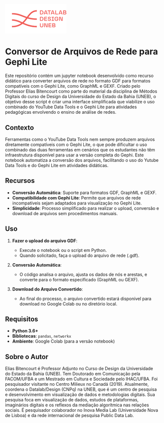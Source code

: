 <img src="logo_lab_orange.png" alt="lab_logo" width="200"/>


# Conversor de Arquivos de Rede para Gephi Lite
Este repositório contém um jupyter notebook desenvolvido como recurso didático para converter arquivos de rede no formato GDF para formatos compatíveis com o Gephi Lite, como GraphML e GEXF. Criado pelo Professor Elias Bitencourt como parte do material da disciplina de Métodos Digitais do curso de Design da Universidade do Estado da Bahia (UNEB), o objetivo desse script é criar uma interface simplificada que viabilize o uso combinado do YouTube Data Tools e o Gephi Lite para atividades pedagógicas envolvendo o ensino de análise de redes.

## Contexto

Ferramentas como o YouTube Data Tools nem sempre produzem arquivos diretamente compatíveis com o Gephi Lite, o que pode dificultar o uso combinado das duas ferramentas em cenários que os estudantes não têm infraestrutura disponível para usar a versão completa do Gephi. Este notebook automatiza a conversão dos arquivos, facilitando o uso do Yutube Data Tools e do Gephi Lite em atividades didáticas.

## Recursos

- **Conversão Automática**: Suporte para formatos GDF, GraphML e GEXF.
- **Compatibilidade com Gephi Lite**: Permite que arquivos de rede incompatíveis sejam adaptados para visualização no Gephi Lite.
- **Simplicidade**: Processo simplificado para realizar o upload, conversão e download de arquivos sem procedimentos manuais.

## Uso

1. **Fazer o upload do arquivo GDF**:
   - Execute o notebook ou o script em Python.
   - Quando solicitado, faça o upload do arquivo de rede (.gdf).

2. **Conversão Automática**:
   - O código analisa o arquivo, ajusta os dados de nós e arestas, e converte para o formato especificado (GraphML ou GEXF).

3. **Download do Arquivo Convertido**:
   - Ao final do processo, o arquivo convertido estará disponível para download no Google Colab ou no diretório local.

## Requisitos

- **Python 3.6+**
- **Bibliotecas**: `pandas`, `networkx`
- **Ambiente**: Google Colab (para a versão notebook) 

## Sobre o Autor

Elias Bitencourt é Professor Adjunto no Curso de Design da Universidade do Estado da Bahia (UNEB). Tem Doutorado em Comunicação pela FACOM/UFBA e um Mestrado em Cultura e Sociedade pelo IHAC/UFBA. Foi pesquisador visitante no Centro Milieux no Canadá (2019). Atualmente, coordena o Datalab/Design (CNPq) na UNEB, que é um centro de pesquisa e desenvolvimento em visualização de dados e metodologias digitais. Sua pesquisa foca em visualização de dados, estudos de plataformas, imaginários digitais e os reflexos da mediação algorítmica nas relações sociais. É pesquisador colaborador no Inova Media Lab (Universidade Nova de Lisboa) e da rede internacional de pesquisa Public Data Lab.
